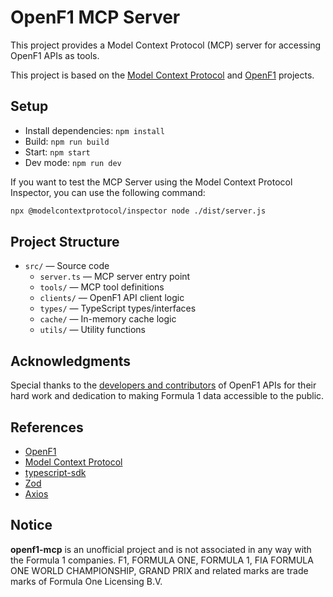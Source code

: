# OpenF1 MCP Server

This project provides a Model Context Protocol (MCP) server for accessing OpenF1 APIs as tools.

This project is based on the [Model Context Protocol](https://github.com/ModelContextProtocol/modelcontextprotocol) and [OpenF1](https://github.com/openf1/openf1) projects.

## Setup

- Install dependencies: `npm install`
- Build: `npm run build`
- Start: `npm start`
- Dev mode: `npm run dev`

If you want to test the MCP Server using the Model Context Protocol Inspector, you can use the following command:

```bash
npx @modelcontextprotocol/inspector node ./dist/server.js
```

## Project Structure
- `src/` — Source code
  - `server.ts` — MCP server entry point
  - `tools/` — MCP tool definitions
  - `clients/` — OpenF1 API client logic
  - `types/` — TypeScript types/interfaces
  - `cache/` — In-memory cache logic
  - `utils/` — Utility functions

## Acknowledgments

Special thanks to the [developers and contributors](https://openf1.org/#contributing) of OpenF1 APIs for their hard work and dedication to making Formula 1 data accessible to the public.

## References
- [OpenF1](https://github.com/openf1/openf1)
- [Model Context Protocol](https://github.com/ModelContextProtocol/modelcontextprotocol)
- [typescript-sdk](https://github.com/ModelContextProtocol/typescript-sdk)
- [Zod](https://github.com/colinhacks/zod)
- [Axios](https://github.com/axios/axios)

## Notice

**openf1-mcp** is an unofficial project and is not associated in any way with the Formula 1 companies. F1, FORMULA ONE, FORMULA 1, FIA FORMULA ONE WORLD CHAMPIONSHIP, GRAND PRIX and related marks are trade marks of Formula One Licensing B.V. 


